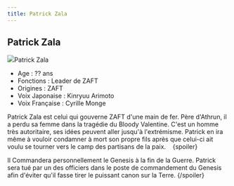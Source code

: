 ```yaml
---
title: Patrick Zala
---
```


Patrick Zala
------------

![](/images/stories/saga/gundamseed/images/patrick/patrick.jpg)Patrick Zala   
- Age : ?? ans   
- Fonctions : Leader de ZAFT   
- Origines : ZAFT   
- Voix Japonaise : Kinryuu Arimoto  
- Voix Française : Cyrille Monge


Patrick Zala est celui qui gouverne ZAFT d'une main de fer. Père d'Athrun, il a perdu sa femme dans la tragédie du Bloody Valentine. C'est un homme très autoritaire, ses idées peuvent aller jusqu'à l'extrémisme. Patrick en ira même à vouloir condamner à mort son propre fils après que celui-ci ait voulu se tourner vers le camp des partisans de la paix.   
{spoiler}
  
Il Commandera personnellement le Genesis à la fin de la Guerre. Patrick sera tué par un des officiers dans le poste de commandement du Genesis afin d'éviter qu'il fasse tirer le puissant canon sur la Terre.
{/spoiler}